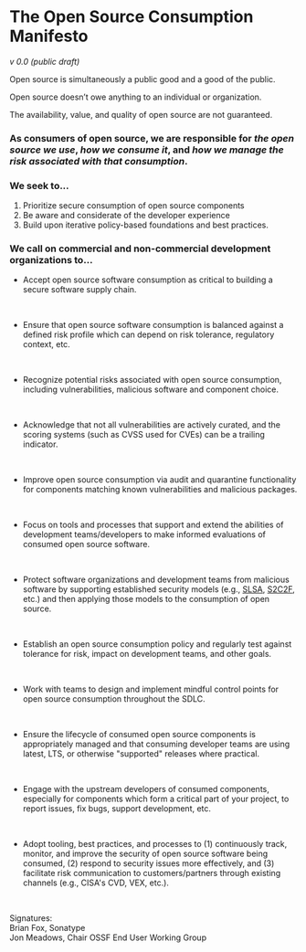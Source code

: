 # The Open Source Consumption Manifesto
_v 0.0 (public draft)_

Open source is simultaneously a public good and a good of the public.

Open source doesn’t owe anything to an individual or organization.  

The availability, value, and quality of open source are not guaranteed.

### As consumers of open source, we are responsible for *the open source we use*, *how we consume it*, and *how we manage the risk associated with that consumption*.

### We seek to...

1. Prioritize secure consumption of open source components
2. Be aware and considerate of the developer experience
3. Build upon iterative policy-based foundations and best practices. 

### We call on commercial and non-commercial development organizations to…

* Accept open source software consumption as critical to building a secure software supply chain.
<br>

* Ensure that open source software consumption is balanced against a defined risk profile which can depend on risk tolerance, regulatory context, etc.
<br>

* Recognize potential risks associated with open source consumption, including vulnerabilities, malicious software and component choice.
<br>

* Acknowledge that not all vulnerabilities are actively curated, and the scoring systems (such as  CVSS used for CVEs) can be a trailing indicator.
<br>

* Improve open source consumption via audit and quarantine functionality for components matching known vulnerabilities and malicious packages.
<br> 

* Focus on tools and processes that support and extend the abilities of development teams/developers to make informed evaluations of consumed open source software.
<br>

* Protect software organizations and development teams from malicious software by supporting established security models (e.g., [SLSA], [S2C2F], etc.) and then applying those models to the consumption of open source.
<br>

* Establish an open source consumption policy and regularly test against tolerance for risk, impact on development teams, and other goals.
<br>

* Work with teams to design and implement mindful control points for open source consumption throughout the SDLC.
<br>

* Ensure the lifecycle of consumed open source components is appropriately managed and that consuming developer teams are using latest, LTS, or otherwise "supported" releases where practical.
<br>

* Engage with the upstream developers of consumed components, especially for components which form a critical part of your project, to report issues, fix bugs, support development, etc.
<br>

* Adopt tooling, best practices, and processes to (1) continuously track, monitor, and improve the security of open source software being consumed, (2) respond to security issues more effectively, and (3) facilitate risk communication to customers/partners through existing channels (e.g., CISA's CVD, VEX, etc.). 
<br>
<p>
  Signatures:<br>
  Brian Fox, Sonatype<br>
  Jon Meadows, Chair OSSF End User Working Group

</p>

[SLSA]: https://slsa.dev/
[S2C2F]: https://github.com/ossf/s2c2f
